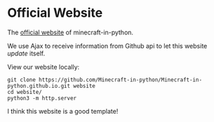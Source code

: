 # Official Website
The [official website](https://minecraft-in-python.github.io/) of minecraft-in-python.

We use Ajax to receive information from Github api to let this website *update* itself.

View our website locally:
```shell
git clone https://github.com/Minecraft-in-python/Minecraft-in-python.github.io.git website
cd website/
python3 -m http.server
```

I think this website is a good template!
